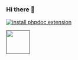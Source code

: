 ### Hi there 👋

[![install phpdoc extension](https://www.raycast.com/comes/php-docs/install_button@2x.png)](https://www.raycast.com/comes/php-docs)

<!--
**comes/comes** is a ✨ _special_ ✨ repository because its `README.md` (this file) appears on your GitHub profile.

Here are some ideas to get you started:

- 🔭 I’m currently working on ...
- 🌱 I’m currently learning ...
- 👯 I’m looking to collaborate on ...
- 🤔 I’m looking for help with ...
- 💬 Ask me about ...
- 📫 How to reach me: ...
- 😄 Pronouns: ...
- ⚡ Fun fact: ...
-->
<a title="Install php-docs Raycast Extension" href=""><img src="" height="64" alt="" style="height: 64px;"></a>
